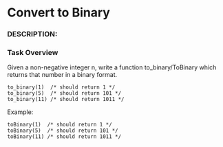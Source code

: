 # Convert to Binary

### DESCRIPTION:

### Task Overview

Given a non-negative integer n, write a function to_binary/ToBinary which returns that number in a binary format.

```
to_binary(1)  /* should return 1 */
to_binary(5)  /* should return 101 */
to_binary(11) /* should return 1011 */
```

Example:

```
toBinary(1)  /* should return 1 */
toBinary(5)  /* should return 101 */
toBinary(11) /* should return 1011 */
```